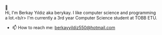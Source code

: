 👋</br>
Hi, I'm Berkay Yıldız aka berykay. I like computer science and programming a lot.<b/r>
I'm currently a 3rd year Computer Science student at TOBB ETU. 

- 📫 How to reach me: berkayyildiz550@hotmail.com

<!--
**berykay/berykay** is a ✨ _special_ ✨ repository because its `README.md` (this file) appears on your GitHub profile.

Here are some ideas to get you started:

berykay/README.md
👋 
👀 I’m interested in Artificial Intel

- 🔭 I’m currently working on ...
- 🌱 I’m currently learning 

- 👯 I’m looking to collaborate on ...
- 🤔 I’m looking for help with ...
- 💬 Ask me about ...

- 😄 Pronouns: ...
- ⚡ Fun fact: ...
-->
